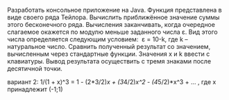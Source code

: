 Разработать консольное приложение на Java.
Функция представлена в виде своего ряда Тейлора. Вычислить приближённое значение суммы этого бесконечного ряда. Вычисления заканчивать, когда очередное слагаемое окажется по модулю меньше заданного числа ε. Вид этого числа определяется  следующим условием:  ε = 10-k, где k – натуральное число. 
Сравнить полученный результат со значением, вычисленным через стандартные функции.
Значения x и k ввести с клавиатуры. 
Вывод результата осуществить с тремя знаками после десятичной точки.

вариант 2:
1/(1 + x)^3 = 1 - (2*3/2)*x + (3*4/2)*x^2 - (4*5/2)*x^3 + ... , где x принадлежит (-1;1)
